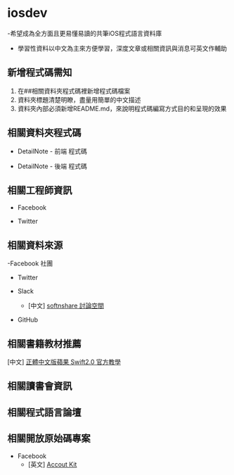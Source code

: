 # iosdev

-希望成為全方面且更易懂易讀的共筆iOS程式語言資料庫 
  - 學習性資料以中文為主來方便學習，深度文章或相關資訊與消息可英文作輔助
 
## 新增程式碼需知

1.  在##相關資料夾程式碼裡新增程式碼檔案
2.  資料夾標題清楚明瞭，盡量用簡單的中文描述
3.  資料夾內部必須新增README.md，來說明程式碼編寫方式目的和呈現的效果

## 相關資料夾程式碼

- DetailNote - 前端 程式碼
  


- DetailNote - 後端 程式碼

## 相關工程師資訊

- Facebook

- Twitter

## 相關資料來源

-Facebook 社團

- Twitter 

- Slack

  - [中文]  [softnshare 討論空間](https://softnshare.slack.com/messages/forum-iosdev/)
  
- GitHub

## 相關書籍教材推薦

  [中文]  [正體中文版蘋果 Swift2.0 官方教學](https://tommy60703.gitbooks.io/swift-language-traditional-chinese/content/)
## 相關讀書會資訊


## 相關程式語言論壇
 
 
## 相關開放原始碼專案

 - Facebook 
    - [英文]  [Accout Kit](https://developers.facebook.com/docs/accountkit)





